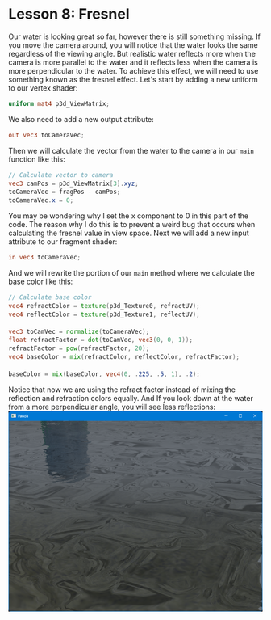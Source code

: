 # Lesson 8: Fresnel

Our water is looking great so far, however there is still something missing. If you move the camera around, you will notice that the water looks the same regardless of the viewing angle. But realistic water reflects more when the camera is more parallel to the water and it reflects less when the camera is more perpendicular to the water. To achieve this effect, we will need to use something known as the fresnel effect. Let's start by adding a new uniform to our vertex shader:
```glsl
uniform mat4 p3d_ViewMatrix;
```

We also need to add a new output attribute:
```glsl
out vec3 toCameraVec;
```

Then we will calculate the vector from the water to the camera in our `main` function like this:
```glsl
// Calculate vector to camera
vec3 camPos = p3d_ViewMatrix[3].xyz;
toCameraVec = fragPos - camPos;
toCameraVec.x = 0;
```

You may be wondering why I set the x component to 0 in this part of the code. The reason why I do this is to prevent a weird bug that occurs when calculating the fresnel value in view space. Next we will add a new input attribute to our fragment shader:
```glsl
in vec3 toCameraVec;
```

And we will rewrite the portion of our `main` method where we calculate the base color like this:
```glsl
// Calculate base color
vec4 refractColor = texture(p3d_Texture0, refractUV);
vec4 reflectColor = texture(p3d_Texture1, reflectUV);

vec3 toCamVec = normalize(toCameraVec);
float refractFactor = dot(toCamVec, vec3(0, 0, 1));
refractFactor = pow(refractFactor, 20);
vec4 baseColor = mix(refractColor, reflectColor, refractFactor);

baseColor = mix(baseColor, vec4(0, .225, .5, 1), .2);
```

Notice that now we are using the refract factor instead of mixing the reflection and refraction colors equally. And If you look down at the water from a more perpendicular angle, you will see less reflections:  
![fresnel](https://github.com/Cybermals/panda3d-shader-tutorials/blob/main/pbr/terrain/08-fresnel/screenshots/01-fresnel.png?raw=true)
